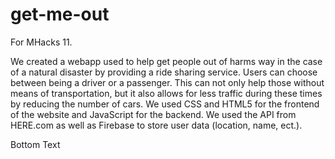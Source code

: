 # get-me-out
For MHacks 11.

We created a webapp used to help get people out of harms way in the case of a natural disaster by providing a ride sharing service. 
Users can choose between being a driver or a passenger.
This can not only help those without means of transportation, but it also allows for less traffic during these times by reducing the number of cars.
We used CSS and HTML5 for the frontend of the website and JavaScript for the backend. 
We used the API from HERE.com as well as Firebase to store user data (location, name, ect.).

Bottom Text
